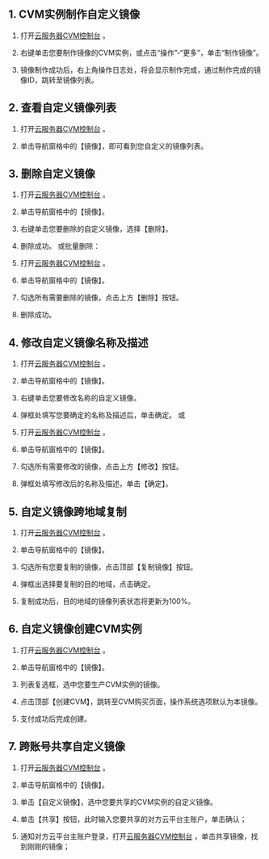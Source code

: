 ## 1.	CVM实例制作自定义镜像

1) 打开[云服务器CVM控制台](https://console.tce.fsphere.cn/cvm/) 。

2) 右键单击您要制作镜像的CVM实例，或点击“操作”-“更多”，单击“制作镜像”。

3) 镜像制作成功后，右上角操作日志处，将会显示制作完成，通过制作完成的镜像ID，跳转至镜像列表。

## 2. 查看自定义镜像列表

1) 打开[云服务器CVM控制台](https://console.tce.fsphere.cn/cvm/) 。

2) 单击导航窗格中的【镜像】，即可看到您自定义的镜像列表。

## 3. 删除自定义镜像

1) 打开[云服务器CVM控制台](https://console.tce.fsphere.cn/cvm/) 。

2) 单击导航窗格中的【镜像】。

3) 右键单击您要删除的自定义镜像，选择【删除】。

4) 删除成功。
或批量删除：
1) 打开[云服务器CVM控制台](https://console.tce.fsphere.cn/cvm/) 。

2) 单击导航窗格中的【镜像】。

3) 勾选所有需要删除的镜像，点击上方【删除】按钮。

4) 删除成功。

## 4.	修改自定义镜像名称及描述

1) 打开[云服务器CVM控制台](https://console.tce.fsphere.cn/cvm/) 。

2) 单击导航窗格中的【镜像】。

3) 右键单击您要修改名称的自定义镜像。

4) 弹框处填写您要确定的名称及描述后，单击确定。
或
1) 打开[云服务器CVM控制台](https://console.tce.fsphere.cn/cvm/) 。

2) 单击导航窗格中的【镜像】。

3) 勾选所有需要修改的镜像，点击上方【修改】按钮。

4) 弹框处填写修改后的名称及描述，单击【确定】。

## 5. 自定义镜像跨地域复制

1) 打开[云服务器CVM控制台](https://console.tce.fsphere.cn/cvm/) 。

2) 单击导航窗格中的【镜像】。

3) 勾选所有您要复制的镜像，点击顶部【复制镜像】按钮。

4) 弹框出选择要复制的目的地域，点击确定。

5) 复制成功后，目的地域的镜像列表状态将更新为100%。

## 6. 自定义镜像创建CVM实例

1) 打开[云服务器CVM控制台](https://console.tce.fsphere.cn/cvm/) 。

2) 单击导航窗格中的【镜像】。

3) 列表复选框，选中您要生产CVM实例的镜像。

4) 点击顶部【创建CVM】，跳转至CVM购买页面，操作系统选项默认为本镜像。

5) 支付成功后完成创建。

## 7. 跨账号共享自定义镜像

1) 打开[云服务器CVM控制台](https://console.tce.fsphere.cn/cvm/) 。

2) 单击导航窗格中的【镜像】。

3) 单击【自定义镜像】，选中您要共享的CVM实例的自定义镜像。

4) 单击【共享】按钮，此时输入您要共享的对方云平台主账户，单击确认；

5) 通知对方云平台主账户登录，打开[云服务器CVM控制台](https://console.tce.fsphere.cn/cvm/) ，单击共享镜像，找到刚刚的镜像；

